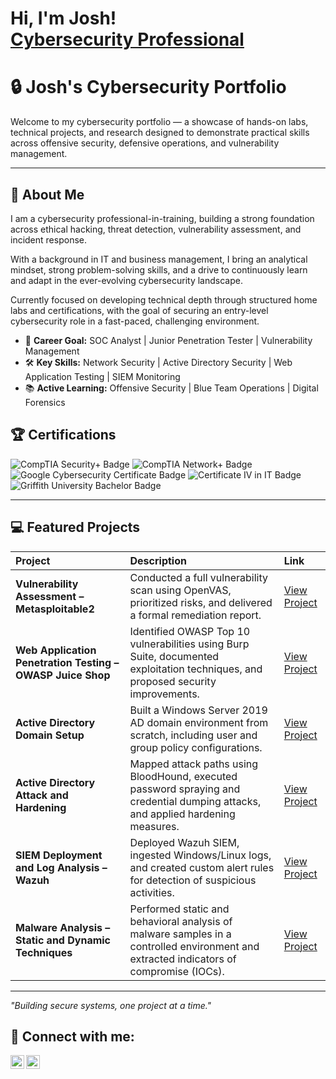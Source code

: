 <h1>Hi, I'm Josh! <br/><a href="https://www.linkedin.com/in/joshuarobel/">Cybersecurity Professional</a>

# 🔒 Josh's Cybersecurity Portfolio

Welcome to my cybersecurity portfolio — a showcase of hands-on labs, technical projects, and research designed to demonstrate practical skills across offensive security, defensive operations, and vulnerability management.

---

## 🧠 About Me
I am a cybersecurity professional-in-training, building a strong foundation across ethical hacking, threat detection, vulnerability assessment, and incident response.

With a background in IT and business management, I bring an analytical mindset, strong problem-solving skills, and a drive to continuously learn and adapt in the ever-evolving cybersecurity landscape.

Currently focused on developing technical depth through structured home labs and certifications, with the goal of securing an entry-level cybersecurity role in a fast-paced, challenging environment.

- 🎯 **Career Goal:** SOC Analyst | Junior Penetration Tester | Vulnerability Management
- 🛠 **Key Skills:** Network Security | Active Directory Security | Web Application Testing | SIEM Monitoring
- 📚 **Active Learning:** Offensive Security | Blue Team Operations | Digital Forensics

 ## 🏆 Certifications

<p align="left">
  <img src="https://img.shields.io/badge/CompTIA%20Security%2B-In%20Progress-red?logo=comptia&logoColor=white&style=for-the-badge" alt="CompTIA Security+ Badge"/>
  <img src="https://img.shields.io/badge/CompTIA%20Network%2B-Planned-blue?logo=comptia&logoColor=white&style=for-the-badge" alt="CompTIA Network+ Badge"/>
  <img src="https://img.shields.io/badge/Google%20Cybersecurity%20Certificate-Completed-brightgreen?logo=google&logoColor=white&style=for-the-badge" alt="Google Cybersecurity Certificate Badge"/>
  <img src="https://img.shields.io/badge/Certificate%20IV%20in%20IT-Completed-brightgreen?style=for-the-badge" alt="Certificate IV in IT Badge"/>
  <img src="https://img.shields.io/badge/Bachelor%20of%20Business%20(Griffith%20University)-Completed-brightgreen?logo=academia&logoColor=white&style=for-the-badge" alt="Griffith University Bachelor Badge"/>
</p>

---

## 💻 Featured Projects

| Project | Description | Link |
|:---|:---|:---|
| **Vulnerability Assessment – Metasploitable2** | Conducted a full vulnerability scan using OpenVAS, prioritized risks, and delivered a formal remediation report. | [View Project](https://github.com/yourname/vuln-scan-metasploitable) |
| **Web Application Penetration Testing – OWASP Juice Shop** | Identified OWASP Top 10 vulnerabilities using Burp Suite, documented exploitation techniques, and proposed security improvements. | [View Project](https://github.com/yourname/owasp-juice-shop-pen-test) |
| **Active Directory Domain Setup** | Built a Windows Server 2019 AD domain environment from scratch, including user and group policy configurations. | [View Project](https://github.com/yourname/active-directory-lab) |
| **Active Directory Attack and Hardening** | Mapped attack paths using BloodHound, executed password spraying and credential dumping attacks, and applied hardening measures. | [View Project](https://github.com/yourname/ad-attack-defense-lab) |
| **SIEM Deployment and Log Analysis – Wazuh** | Deployed Wazuh SIEM, ingested Windows/Linux logs, and created custom alert rules for detection of suspicious activities. | [View Project](https://github.com/yourname/siem-log-analysis) |
| **Malware Analysis – Static and Dynamic Techniques** | Performed static and behavioral analysis of malware samples in a controlled environment and extracted indicators of compromise (IOCs). | [View Project](https://github.com/yourname/malware-analysis-lab) |

---

_"Building secure systems, one project at a time."_

<h2> 🤳 Connect with me:</h2>

[<img align="left" alt="Joshuarobel | LinkedIn" width="22px" src="https://cdn.jsdelivr.net/npm/simple-icons@v3/icons/linkedin.svg" />][linkedin]
[<img align="left" alt="Joshuarobel| Instagram" width="22px" src="https://cdn.jsdelivr.net/npm/simple-icons@v3/icons/instagram.svg" />][instagram]

[instagram]: https://www.instagram.com/joshuarobel/
[linkedin]: https://linkedin.com/in/joshuarobel

